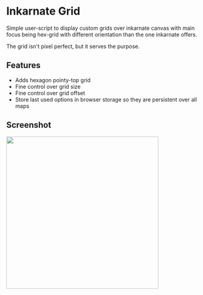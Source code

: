 # Inkarnate Grid

Simple user-script to display custom grids over inkarnate canvas with main
focus being hex-grid with different orientation than the one inkarnate offers.

The grid isn't pixel perfect, but it serves the purpose.

## Features

* Adds hexagon pointy-top grid
* Fine control over grid size
* Fine control over grid offset
* Store last used options in browser storage so they are persistent over all maps

## Screenshot

<img src="https://user-images.githubusercontent.com/9664601/139590950-16fe6887-3354-4ef9-9b60-eb9bc2108d14.png" width=400>
